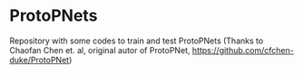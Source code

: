 # ProtoPNets
Repository with some codes to train and test ProtoPNets (Thanks to Chaofan Chen et. al, original autor of ProtoPNet, https://github.com/cfchen-duke/ProtoPNet)
